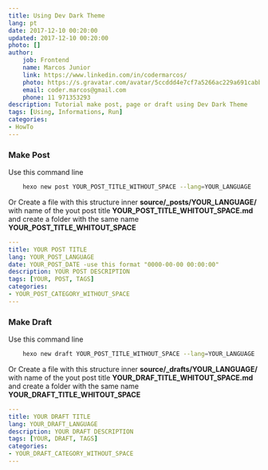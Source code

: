 ```yaml
---
title: Using Dev Dark Theme
lang: pt
date: 2017-12-10 00:20:00
updated: 2017-12-10 00:20:00
photo: []
author: 
    job: Frontend
    name: Marcos Junior 
    link: https://www.linkedin.com/in/codermarcos/ 
    photo: https://s.gravatar.com/avatar/5ccddd4e7cf7a5266ac229a691cabb5a?s=80
    email: coder.marcos@gmail.com 
    phone: 11 971353293
description: Tutorial make post, page or draft using Dev Dark Theme
tags: [Using, Informations, Run]
categories:
- HowTo
---
```

### Make Post 
Use this command line
```bash
    hexo new post YOUR_POST_TITLE_WITHOUT_SPACE --lang=YOUR_LANGUAGE
```
Or Create a file with this structure inner **source/_posts/YOUR_LANGUAGE/** 
with name of the yout post title **YOUR_POST_TITLE_WHITOUT_SPACE.md** 
and create a folder with the same name **YOUR_POST_TITLE_WHITOUT_SPACE**
```yml
---
title: YOUR POST TITLE
lang: YOUR_POST_LANGUAGE
date: YOUR_POST_DATE -use this format "0000-00-00 00:00:00"
description: YOUR POST DESCRIPTION
tags: [YOUR, POST, TAGS]
categories:
- YOUR_POST_CATEGORY_WITHOUT_SPACE
---
```
### Make Draft 
Use this command line
```bash
    hexo new draft YOUR_POST_TITLE_WITHOUT_SPACE --lang=YOUR_LANGUAGE
```
Or Create a file with this structure inner **source/_drafts/YOUR_LANGUAGE/** 
with name of the yout post title **YOUR_DRAF_TITLE_WHITOUT_SPACE.md** 
and create a folder with the same name **YOUR_DRAFT_TITLE_WHITOUT_SPACE**
```yml
---
title: YOUR DRAFT TITLE
lang: YOUR_DRAFT_LANGUAGE
description: YOUR DRAFT DESCRIPTION
tags: [YOUR, DRAFT, TAGS]
categories:
- YOUR_DRAFT_CATEGORY_WITHOUT_SPACE
---
```